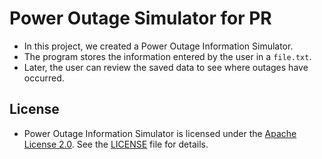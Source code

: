 # Power Outage Simulator for PR
- In this project, we created a Power Outage Information Simulator.
- The program stores the information entered by the user in a `file.txt`.
- Later, the user can review the saved data to see where outages have occurred.

## License 
- Power Outage Information Simulator is licensed under the [Apache License 2.0](http://www.apache.org/licenses/LICENSE-2.0). See the [LICENSE](./LICENSE) file for details.
